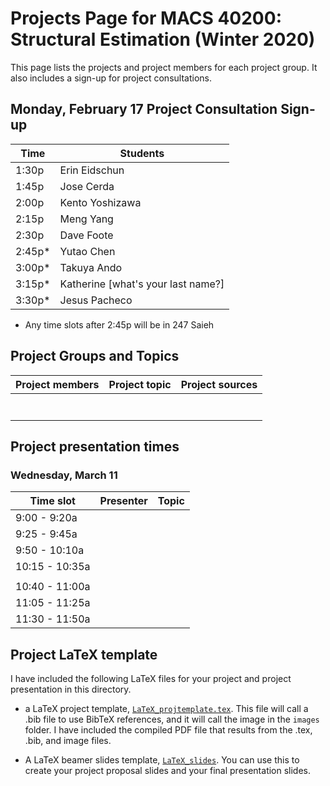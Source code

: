 # Projects Page for MACS 40200: Structural Estimation (Winter 2020)


This page lists the projects and project members for each project group. It also includes a sign-up for project consultations.


## Monday, February 17 Project Consultation Sign-up

| Time  | Students        |
|-------|-----------------|
| 1:30p | Erin Eidschun |
| 1:45p | Jose Cerda |
| 2:00p | Kento Yoshizawa |
| 2:15p | Meng Yang |
| 2:30p | Dave Foote |
| 2:45p* | Yutao Chen |
| 3:00p* | Takuya Ando |
| 3:15p* | Katherine [what's your last name?] |
| 3:30p* | Jesus Pacheco|
* Any time slots after 2:45p will be in 247 Saieh

## Project Groups and Topics

| Project members | Project topic | Project sources |
|---------------|-----------------|-----------------|
|  |  |  |
|  |  |  |
|  |  |  |
|  |  |  |
|  |  |  |
|  |  |  |
|  |  |  |


## Project presentation times

### Wednesday, March 11
| Time slot    | Presenter | Topic |
|----------------|-------------------------|-----------------|
|  9:00 -  9:20a |               |  |
|  9:25 -  9:45a |    |  |
|  9:50 - 10:10a |         |  |
| 10:15 - 10:35a |         |  |
|                |          |  |
| 10:40 - 11:00a |   |  |
| 11:05 - 11:25a |               |  |
| 11:30 - 11:50a |  |  |



## Project LaTeX template

I have included the following LaTeX files for your project and project presentation in this directory.

* a LaTeX project template, [`LaTeX_projtemplate.tex`](https://github.com/rickecon/StructEst_W20/blob/master/Projects/LaTeXtemplates/LaTeX_projtemplate.tex). This file will call a .bib file to use BibTeX references, and it will call the image in the `images` folder. I have included the compiled PDF file that results from the .tex, .bib, and image files.

* A LaTeX beamer slides template, [`LaTeX_slides`](https://github.com/rickecon/StructEst_W20/blob/master/Projects/LaTeXtemplates/LaTeX_slides.tex). You can use this to create your project proposal slides and your final presentation slides.
